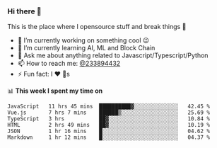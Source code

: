### Hi there 👋

<!--
**a233894432/a233894432** is a ✨ _special_ ✨ repository because its `README.md` (this file) appears on your GitHub profile.

Here are some ideas to get you started:

- 🔭 I’m currently working on ...
- 🌱 I’m currently learning ...
- 👯 I’m looking to collaborate on ...
- 🤔 I’m looking for help with ...
- 💬 Ask me about ...
- 📫 How to reach me: ...
- 😄 Pronouns: ...
- ⚡ Fun fact: ...
-->
 
 
This is the place where I opensource stuff and break things :rofl:

- 🔭 I’m currently working on something cool :wink:
- 🌱 I’m currently learning AI, ML and Block Chain
- 💬 Ask me about anything related to Javascript/Typescript/Python
- 📫 How to reach me: [@233894432](https://twitter.com/233894432)
- ⚡ Fun fact: I :heart: :dog:s

📊 **This week I spent my time on**
<!--START_SECTION:waka-->

```text
JavaScript   11 hrs 45 mins  ██████████▓░░░░░░░░░░░░░░   42.45 %
Vue.js       7 hrs 7 mins    ██████▒░░░░░░░░░░░░░░░░░░   25.69 %
TypeScript   3 hrs           ██▓░░░░░░░░░░░░░░░░░░░░░░   10.84 %
HTML         2 hrs 49 mins   ██▓░░░░░░░░░░░░░░░░░░░░░░   10.19 %
JSON         1 hr 16 mins    █░░░░░░░░░░░░░░░░░░░░░░░░   04.62 %
Markdown     1 hr 12 mins    █░░░░░░░░░░░░░░░░░░░░░░░░   04.37 %
```

<!--END_SECTION:waka-->
